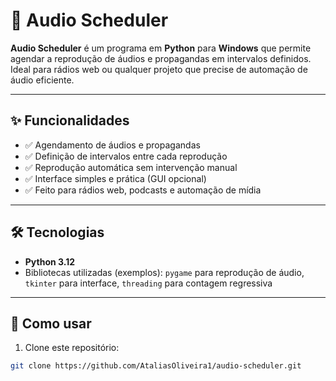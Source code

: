 # 🎵 Audio Scheduler

**Audio Scheduler** é um programa em **Python** para **Windows** que permite agendar a reprodução de áudios e propagandas em intervalos definidos. Ideal para rádios web ou qualquer projeto que precise de automação de áudio eficiente.

---

## ✨ Funcionalidades

- ✅ Agendamento de áudios e propagandas  
- ✅ Definição de intervalos entre cada reprodução  
- ✅ Reprodução automática sem intervenção manual  
- ✅ Interface simples e prática (GUI opcional)  
- ✅ Feito para rádios web, podcasts e automação de mídia

---

## 🛠️ Tecnologias

- **Python 3.12**  
- Bibliotecas utilizadas (exemplos): `pygame` para reprodução de áudio, `tkinter` para interface, `threading` para contagem regressiva  

---

## 🚀 Como usar

1. Clone este repositório:  
```bash
git clone https://github.com/AtaliasOliveira1/audio-scheduler.git
